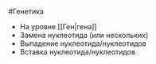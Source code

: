 #Генетика 
- На уровне [[Ген|гена]]
- Замена нуклеотида (или нескольких)
- Выпадение нуклеотида/нуклеотидов 
- Вставка нуклеотида/нуклеотидов 